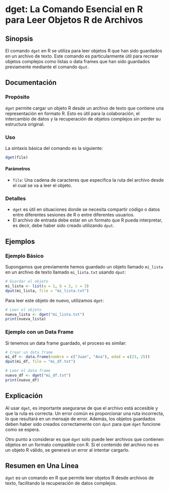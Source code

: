 <!--
Meta Description: # dget: La Comando Esencial en R para Leer Objetos R de Archivos ## Sinopsis El comando `dget` en R se utiliza para leer objetos R que han sido guarda...
Meta Keywords: que, dget, leer, objetos, archivo
-->

# dget: La Comando Esencial en R para Leer Objetos R de Archivos

## Sinopsis
El comando `dget` en R se utiliza para leer objetos R que han sido guardados en un archivo de texto. Este comando es particularmente útil para recrear objetos complejos como listas o data frames que han sido guardados previamente mediante el comando `dput`.

## Documentación
### Propósito
`dget` permite cargar un objeto R desde un archivo de texto que contiene una representación en formato R. Esto es útil para la colaboración, el intercambio de datos y la recuperación de objetos complejos sin perder su estructura original.

### Uso
La sintaxis básica del comando es la siguiente:

```R
dget(file)
```

#### Parámetros
- `file`: Una cadena de caracteres que especifica la ruta del archivo desde el cual se va a leer el objeto.

### Detalles
- `dget` es útil en situaciones donde se necesita compartir código o datos entre diferentes sesiones de R o entre diferentes usuarios.
- El archivo de entrada debe estar en un formato que R pueda interpretar, es decir, debe haber sido creado utilizando `dput`.

## Ejemplos
### Ejemplo Básico
Supongamos que previamente hemos guardado un objeto llamado `mi_lista` en un archivo de texto llamado `mi_lista.txt` usando `dput`:

```R
# Guardar el objeto
mi_lista <- list(a = 1, b = 2, c = 3)
dput(mi_lista, file = "mi_lista.txt")
```

Para leer este objeto de nuevo, utilizamos `dget`:

```R
# Leer el objeto
nueva_lista <- dget("mi_lista.txt")
print(nueva_lista)
```

### Ejemplo con un Data Frame
Si tenemos un data frame guardado, el proceso es similar:

```R
# Crear un data frame
mi_df <- data.frame(nombre = c("Juan", "Ana"), edad = c(23, 25))
dput(mi_df, file = "mi_df.txt")

# Leer el data frame
nuevo_df <- dget("mi_df.txt")
print(nuevo_df)
```

## Explicación
Al usar `dget`, es importante asegurarse de que el archivo está accesible y que la ruta es correcta. Un error común es proporcionar una ruta incorrecta, lo que resultará en un mensaje de error. Además, los objetos guardados deben haber sido creados correctamente con `dput` para que `dget` funcione como se espera. 

Otro punto a considerar es que `dget` solo puede leer archivos que contienen objetos en un formato compatible con R. Si el contenido del archivo no es un objeto R válido, se generará un error al intentar cargarlo.

## Resumen en Una Línea
`dget` es un comando en R que permite leer objetos R desde archivos de texto, facilitando la recuperación de datos complejos.